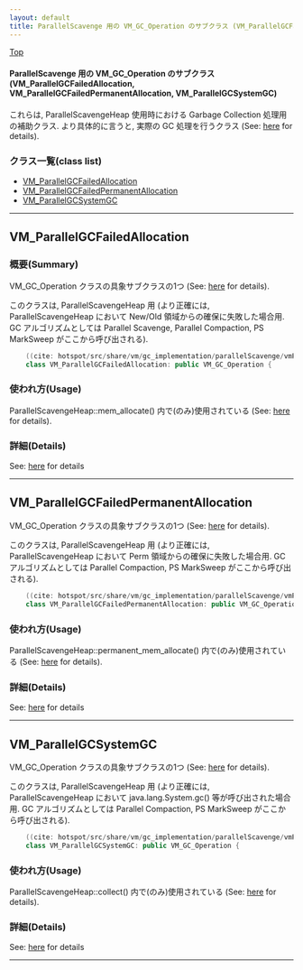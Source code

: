 ```yaml
---
layout: default
title: ParallelScavenge 用の VM_GC_Operation のサブクラス (VM_ParallelGCFailedAllocation, VM_ParallelGCFailedPermanentAllocation, VM_ParallelGCSystemGC)
---
```

[Top](../index.html)

#### ParallelScavenge 用の VM_GC_Operation のサブクラス (VM_ParallelGCFailedAllocation, VM_ParallelGCFailedPermanentAllocation, VM_ParallelGCSystemGC)

これらは, ParallelScavengeHeap 使用時における Garbage Collection 処理用の補助クラス.
より具体的に言うと, 実際の GC 処理を行うクラス (See: [here](no2480EWm.html) for details).


### クラス一覧(class list)

  * [VM_ParallelGCFailedAllocation](#noEZC4J0nj)
  * [VM_ParallelGCFailedPermanentAllocation](#no2ZkpVgbH)
  * [VM_ParallelGCSystemGC](#noLCt0m75s)


---
## <a name="noEZC4J0nj" id="noEZC4J0nj">VM_ParallelGCFailedAllocation</a>

### 概要(Summary)
VM_GC_Operation クラスの具象サブクラスの1つ (See: [here](no2480EWm.html) for details).

このクラスは, ParallelScavengeHeap 用
(より正確には, ParallelScavengeHeap において New/Old 領域からの確保に失敗した場合用.
GC アルゴリズムとしては Parallel Scavenge, Parallel Compaction, PS MarkSweep がここから呼び出される).


```cpp
    ((cite: hotspot/src/share/vm/gc_implementation/parallelScavenge/vmPSOperations.hpp))
    class VM_ParallelGCFailedAllocation: public VM_GC_Operation {
```

### 使われ方(Usage)
ParallelScavengeHeap::mem_allocate() 内で(のみ)使用されている (See: [here](no3718vrX.html) for details).




### 詳細(Details)
See: [here](../doxygen/classVM__ParallelGCFailedAllocation.html) for details

---
## <a name="no2ZkpVgbH" id="no2ZkpVgbH">VM_ParallelGCFailedPermanentAllocation</a>

VM_GC_Operation クラスの具象サブクラスの1つ (See: [here](no2480EWm.html) for details).

このクラスは, ParallelScavengeHeap 用
(より正確には, ParallelScavengeHeap において Perm 領域からの確保に失敗した場合用.
GC アルゴリズムとしては Parallel Compaction, PS MarkSweep がここから呼び出される).


```cpp
    ((cite: hotspot/src/share/vm/gc_implementation/parallelScavenge/vmPSOperations.hpp))
    class VM_ParallelGCFailedPermanentAllocation: public VM_GC_Operation {
```

### 使われ方(Usage)
ParallelScavengeHeap::permanent_mem_allocate() 内で(のみ)使用されている (See: [here](no28916-pc.html) for details).




### 詳細(Details)
See: [here](../doxygen/classVM__ParallelGCFailedPermanentAllocation.html) for details

---
## <a name="noLCt0m75s" id="noLCt0m75s">VM_ParallelGCSystemGC</a>

VM_GC_Operation クラスの具象サブクラスの1つ (See: [here](no2480EWm.html) for details).

このクラスは, ParallelScavengeHeap 用
(より正確には, ParallelScavengeHeap において java.lang.System.gc() 等が呼び出された場合用.
GC アルゴリズムとしては Parallel Compaction, PS MarkSweep がここから呼び出される).


```cpp
    ((cite: hotspot/src/share/vm/gc_implementation/parallelScavenge/vmPSOperations.hpp))
    class VM_ParallelGCSystemGC: public VM_GC_Operation {
```

### 使われ方(Usage)
ParallelScavengeHeap::collect() 内で(のみ)使用されている (See: [here](no28916_jv.html) for details).




### 詳細(Details)
See: [here](../doxygen/classVM__ParallelGCSystemGC.html) for details

---
